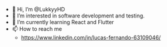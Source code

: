- 👋 Hi, I’m @LukkyyHD
- 👀 I’m interested in software development and testing.
- 🌱 I’m currently learning React and Flutter
- 📫 How to reach me 
  * https://www.linkedin.com/in/lucas-fernando-63109046/

<!---
LukkyyHD/LukkyyHD is a ✨ special ✨ repository because its `README.md` (this file) appears on your GitHub profile.
You can click the Preview link to take a look at your changes.
--->
